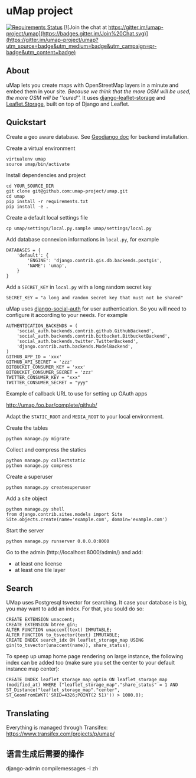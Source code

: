 # uMap project

[![Requirements Status](https://requires.io/github/umap-project/umap/requirements.svg?branch=master)](https://requires.io/github/umap-project/umap/requirements/?branch=master)
[![Join the chat at https://gitter.im/umap-project/umap](https://badges.gitter.im/Join%20Chat.svg)](https://gitter.im/umap-project/umap?utm_source=badge&utm_medium=badge&utm_campaign=pr-badge&utm_content=badge)

## About

uMap lets you create maps with OpenStreetMap layers in a minute and embed them in your site.
*Because we think that the more OSM will be used, the more OSM will be ''cured''.*
It uses [django-leaflet-storage](https://github.com/umap-project/django-leaflet-storage) and [Leaflet.Storage](https://github.com/umap-project/Leaflet.Storage),  built on top of Django and Leaflet.


## Quickstart

Create a geo aware database. See [Geodjango doc](https://docs.djangoproject.com/en/dev/ref/contrib/gis/install/) for backend installation.

Create a virtual environment

    virtualenv umap
    source umap/bin/activate

Install dependencies and project

    cd YOUR_SOURCE_DIR
    git clone git@github.com:umap-project/umap.git
    cd umap
    pip install -r requirements.txt
    pip install -e .

Create a default local settings file

    cp umap/settings/local.py.sample umap/settings/local.py

Add database connexion informations in `local.py`, for example

    DATABASES = {
        'default': {
            'ENGINE': 'django.contrib.gis.db.backends.postgis',
            'NAME': 'umap',
        }
    }

Add a `SECRET_KEY` in `local.py` with a long random secret key

    SECRET_KEY = "a long and random secret key that must not be shared"

uMap uses [django-social-auth](http://django-social-auth.readthedocs.org/) for user authentication. So you will need to configure it according to your
needs. For example

    AUTHENTICATION_BACKENDS = (
        'social_auth.backends.contrib.github.GithubBackend',
        'social_auth.backends.contrib.bitbucket.BitbucketBackend',
        'social_auth.backends.twitter.TwitterBackend',
        'django.contrib.auth.backends.ModelBackend',
    )
    GITHUB_APP_ID = 'xxx'
    GITHUB_API_SECRET = 'zzz'
    BITBUCKET_CONSUMER_KEY = 'xxx'
    BITBUCKET_CONSUMER_SECRET = 'zzz'
    TWITTER_CONSUMER_KEY = "xxx"
    TWITTER_CONSUMER_SECRET = "yyy"

Example of callback URL to use for setting up OAuth apps

 http://umap.foo.bar/complete/github/

Adapt the `STATIC_ROOT` and `MEDIA_ROOT` to your local environment.

Create the tables

    python manage.py migrate

Collect and compress the statics

    python manage.py collectstatic
    python manage.py compress

Create a superuser

    python manage.py createsuperuser

Add a site object

    python manage.py shell
    from django.contrib.sites.models import Site
    Site.objects.create(name='example.com', domain='example.com')

Start the server

    python manage.py runserver 0.0.0.0:8000

Go to the admin (http://localhost:8000/admin/) and add:

- at least one license
- at least one tile layer

## Search

UMap uses Postgresql tsvector for searching. It case your database is big, you
may want to add an index. For that, you sould do so:

    CREATE EXTENSION unaccent;
    CREATE EXTENSION btree_gin;
    ALTER FUNCTION unaccent(text) IMMUTABLE;
    ALTER FUNCTION to_tsvector(text) IMMUTABLE;
    CREATE INDEX search_idx ON leaflet_storage_map USING gin(to_tsvector(unaccent(name)), share_status);

To speep up umap home page rendering on large instance, the following index can be added too (make sure you set the center to your default instance map center):

    CREATE INDEX leaflet_storage_map_optim ON leaflet_storage_map (modified_at) WHERE ("leaflet_storage_map"."share_status" = 1 AND ST_Distance("leaflet_storage_map"."center", ST_GeomFromEWKT('SRID=4326;POINT(2 51)')) > 1000.0);
    
## Translating

Everything is managed through Transifex: https://www.transifex.com/projects/p/umap/

## 语言生成后需要的操作
django-admin compilemessages -l zh

